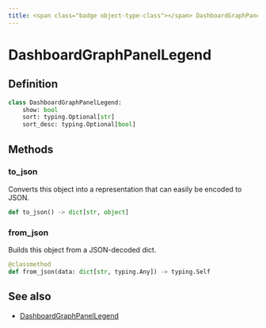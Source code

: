 ```yaml
---
title: <span class="badge object-type-class"></span> DashboardGraphPanelLegend
---
```

# <span class="badge object-type-class"></span> DashboardGraphPanelLegend

## Definition

```python
class DashboardGraphPanelLegend:
    show: bool
    sort: typing.Optional[str]
    sort_desc: typing.Optional[bool]
```
## Methods

### <span class="badge object-method"></span> to_json

Converts this object into a representation that can easily be encoded to JSON.

```python
def to_json() -> dict[str, object]
```

### <span class="badge object-method"></span> from_json

Builds this object from a JSON-decoded dict.

```python
@classmethod
def from_json(data: dict[str, typing.Any]) -> typing.Self
```

## See also

 * <span class="badge builder"></span> [DashboardGraphPanelLegend](./builder-DashboardGraphPanelLegend.md)
